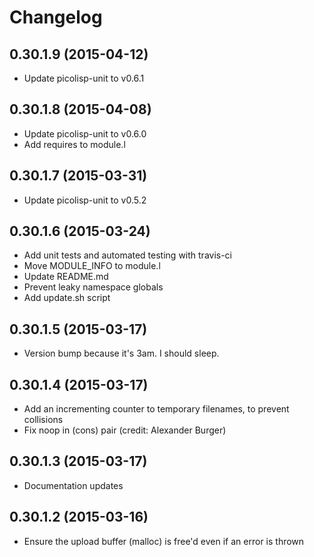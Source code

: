# Changelog

## 0.30.1.9 (2015-04-12)

  * Update picolisp-unit to v0.6.1

## 0.30.1.8 (2015-04-08)

  * Update picolisp-unit to v0.6.0
  * Add requires to module.l

## 0.30.1.7 (2015-03-31)

  * Update picolisp-unit to v0.5.2

## 0.30.1.6 (2015-03-24)

  * Add unit tests and automated testing with travis-ci
  * Move MODULE_INFO to module.l
  * Update README.md
  * Prevent leaky namespace globals
  * Add update.sh script

## 0.30.1.5 (2015-03-17)

  * Version bump because it's 3am. I should sleep.

## 0.30.1.4 (2015-03-17)

  * Add an incrementing counter to temporary filenames, to prevent collisions
  * Fix noop in (cons) pair
    (credit: Alexander Burger)

## 0.30.1.3 (2015-03-17)

  * Documentation updates

## 0.30.1.2 (2015-03-16)

  * Ensure the upload buffer (malloc) is free'd even if an error is thrown
